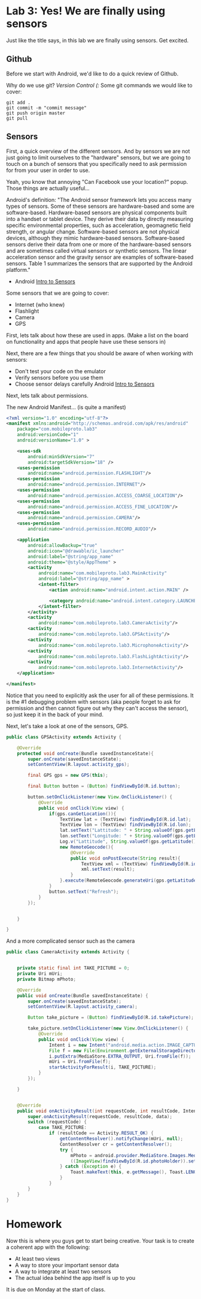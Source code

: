 Lab 3: Yes! We are finally using sensors
===

Just like the title says, in this lab we are finally using sensors. Get excited.

Github
---

Before we start with Android, we'd like to do a quick review of Github.

Why do we use git? _Version Control (:_
Some git commands we would like to cover:

```
git add .
git commit -m "commit message"
git push origin master
git pull
```

Sensors
---

First, a quick overview of the different sensors. And by sensors we are not just going to limit ourselves to the "hardware" sensors, but we are going to touch on a bunch of sensors that you specifically need to ask permission for from your user in order to use.

Yeah, you know that annoying "Can Facebook use your location?" popup. Those things are actually useful...

Android's definition:
"The Android sensor framework lets you access many types of sensors. Some of these sensors are hardware-based and some are software-based. Hardware-based sensors are physical components built into a handset or tablet device. They derive their data by directly measuring specific environmental properties, such as acceleration, geomagnetic field strength, or angular change. Software-based sensors are not physical devices, although they mimic hardware-based sensors. Software-based sensors derive their data from one or more of the hardware-based sensors and are sometimes called virtual sensors or synthetic sensors. The linear acceleration sensor and the gravity sensor are examples of software-based sensors. Table 1 summarizes the sensors that are supported by the Android platform."
- Android [Intro to Sensors](http://developer.android.com/guide/topics/sensors/sensors_overview.html)

Some sensors that we are going to cover:

* Internet (who knew)
* Flashlight
* Camera
* GPS

First, lets talk about how these are used in apps. (Make a list on the board on functionality and apps that people have use these sensors in)

Next, there are a few things that you should be aware of when working with sensors:
* Don't test your code on the emulator
* Verify sensors before you use them
* Choose sensor delays carefully
Android [Intro to Sensors](http://developer.android.com/guide/topics/sensors/sensors_overview.html)


Next, lets talk about permissions.

The new Android Manifest... (is quite a manifest)

```xml
<?xml version="1.0" encoding="utf-8"?>
<manifest xmlns:android="http://schemas.android.com/apk/res/android"
    package="com.mobileproto.lab3"
    android:versionCode="1"
    android:versionName="1.0" >

    <uses-sdk
        android:minSdkVersion="7"
        android:targetSdkVersion="18" />
    <uses-permission
        android:name="android.permission.FLASHLIGHT"/>
    <uses-permission
        android:name="android.permission.INTERNET"/>
    <uses-permission
        android:name="android.permission.ACCESS_COARSE_LOCATION"/>
    <uses-permission
        android:name="android.permission.ACCESS_FINE_LOCATION"/>
    <uses-permission
        android:name="android.permission.CAMERA"/>
    <uses-permission
        android:name="android.permission.RECORD_AUDIO"/>

    <application
        android:allowBackup="true"
        android:icon="@drawable/ic_launcher"
        android:label="@string/app_name"
        android:theme="@style/AppTheme" >
        <activity
            android:name="com.mobileproto.lab3.MainActivity"
            android:label="@string/app_name" >
            <intent-filter>
                <action android:name="android.intent.action.MAIN" />

                <category android:name="android.intent.category.LAUNCHER" />
            </intent-filter>
        </activity>
        <activity
            android:name="com.mobileproto.lab3.CameraActivity"/>
        <activity
            android:name="com.mobileproto.lab3.GPSActivity"/>
        <activity
            android:name="com.mobileproto.lab3.MicrophoneActivity"/>
        <activity
            android:name="com.mobileproto.lab3.FlashLightActivity"/>
        <activity
            android:name="com.mobileproto.lab3.InternetActivity"/>
    </application>

</manifest>
```

Notice that you need to explicitly ask the user for all of these permissions. It is the #1 debugging problem with sensors (aka people forget to ask for permission and then cannot figure out why they can't access the sensor), so just keep it in the back of your mind.

Next, let's take a look at one of the sensors, GPS.

```java
public class GPSActivity extends Activity {

    @Override
    protected void onCreate(Bundle savedInstanceState){
        super.onCreate(savedInstanceState);
        setContentView(R.layout.activity_gps);

        final GPS gps = new GPS(this);

        final Button button = (Button) findViewById(R.id.button);

        button.setOnClickListener(new View.OnClickListener() {
            @Override
            public void onClick(View view) {
                if(gps.canGetLocation()){
                    TextView lat = (TextView) findViewById(R.id.lat);
                    TextView lon = (TextView) findViewById(R.id.lon);
                    lat.setText("Lattitude: " + String.valueOf(gps.getLatitude()));
                    lon.setText("Longitude: " + String.valueOf(gps.getLongitude()));
                    Log.v("Lattitude", String.valueOf(gps.getLatitude()));
                    new RemoteGeocode(){
                        @Override
                        public void onPostExecute(String result){
                            TextView xml = (TextView) findViewById(R.id.textView);
                            xml.setText(result);
                        }
                    }.execute(RemoteGeocode.generateUri(gps.getLatitude(), gps.getLongitude()));
                }
                button.setText("Refresh");
            }
        });


    }

}
```

And a more complicated sensor such as the camera

```java
public class CameraActivity extends Activity {


    private static final int TAKE_PICTURE = 0;
    private Uri mUri;
    private Bitmap mPhoto;

    @Override
    public void onCreate(Bundle savedInstanceState) {
        super.onCreate(savedInstanceState);
        setContentView(R.layout.activity_camera);

        Button take_picture = (Button) findViewById(R.id.takePicture);

        take_picture.setOnClickListener(new View.OnClickListener() {
            @Override
            public void onClick(View view) {
                Intent i = new Intent("android.media.action.IMAGE_CAPTURE");
                File f = new File(Environment.getExternalStorageDirectory(), System.currentTimeMillis()/1000L + ".jpg");
                i.putExtra(MediaStore.EXTRA_OUTPUT, Uri.fromFile(f));
                mUri = Uri.fromFile(f);
                startActivityForResult(i, TAKE_PICTURE);
            }
        });

    }


    @Override
    public void onActivityResult(int requestCode, int resultCode, Intent data) {
        super.onActivityResult(requestCode, resultCode, data);
        switch (requestCode) {
            case TAKE_PICTURE:
                if (resultCode == Activity.RESULT_OK) {
                    getContentResolver().notifyChange(mUri, null);
                    ContentResolver cr = getContentResolver();
                    try {
                        mPhoto = android.provider.MediaStore.Images.Media.getBitmap(cr, mUri);
                        ((ImageView)findViewById(R.id.photoHolder)).setImageBitmap(mPhoto);
                    } catch (Exception e) {
                        Toast.makeText(this, e.getMessage(), Toast.LENGTH_SHORT).show();
                    }
                }
        }
    }
}
```

Homework
===

Now this is where you guys get to start being creative. Your task is to create a coherent app with the following:

* At least two views
* A way to store your important sensor data
* A way to integrate at least two sensors
* The actual idea behind the app itself is up to you

It is due on Monday at the start of class.

